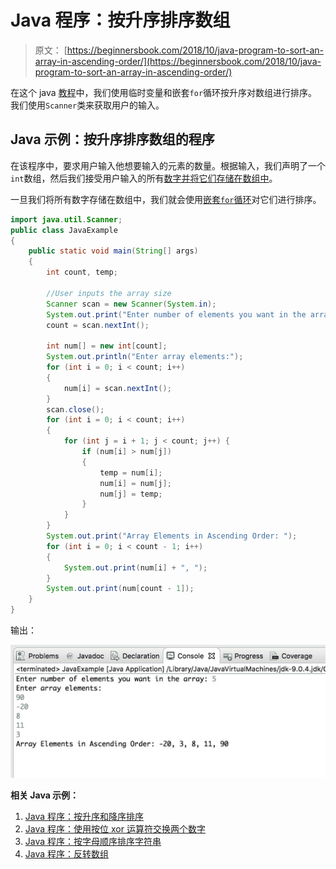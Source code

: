 # Java 程序：按升序排序数组

> 原文： [https://beginnersbook.com/2018/10/java-program-to-sort-an-array-in-ascending-order/](https://beginnersbook.com/2018/10/java-program-to-sort-an-array-in-ascending-order/)

在这个 java [教程](https://beginnersbook.com/java-tutorial-for-beginners-with-examples/)中，我们使用临时变量和嵌套`for`循环按升序对数组进行排序。我们使用`Scanner`类来获取用户的输入。

## Java 示例：按升序排序数组的程序

在该程序中，要求用户输入他想要输入的元素的数量。根据输入，我们声明了一个`int`数组，然后我们接受用户输入的所有[数字并将它们存储在数组中](https://beginnersbook.com/2014/07/java-program-to-get-input-from-user/)。

一旦我们将所有数字存储在数组中，我们就会使用[嵌套`for`循环](https://beginnersbook.com/2015/03/for-loop-in-java-with-example/)对它们进行排序。

```java
import java.util.Scanner;
public class JavaExample 
{
    public static void main(String[] args) 
    {
    	int count, temp;

    	//User inputs the array size
        Scanner scan = new Scanner(System.in);
        System.out.print("Enter number of elements you want in the array: ");
        count = scan.nextInt();

        int num[] = new int[count];
        System.out.println("Enter array elements:");
        for (int i = 0; i < count; i++) 
        {
            num[i] = scan.nextInt();
        }
        scan.close();
        for (int i = 0; i < count; i++) 
        {
            for (int j = i + 1; j < count; j++) { 
                if (num[i] > num[j]) 
                {
                    temp = num[i];
                    num[i] = num[j];
                    num[j] = temp;
                }
            }
        }
        System.out.print("Array Elements in Ascending Order: ");
        for (int i = 0; i < count - 1; i++) 
        {
            System.out.print(num[i] + ", ");
        }
        System.out.print(num[count - 1]);
    }
}
```

输出：

![Java Program to Sort an Array in Ascending Order](img/312711927f1e578e10d2ae32fd2e918c.jpg)

**相关 Java 示例：**

1.  [Java 程序：按升序和降序排序](https://beginnersbook.com/2014/07/java-program-for-bubble-sort-in-ascending-descending-order/)
2.  [Java 程序：使用按位 xor 运算符交换两个数字](https://beginnersbook.com/2017/09/java-program-to-swap-two-numbers-using-bitwise-xor-operator/)
3.  [Java 程序：按字母顺序排序字符串](https://beginnersbook.com/2018/10/java-program-to-sort-strings-in-an-alphabetical-order/)
4.  [Java 程序：反转数组](https://beginnersbook.com/2017/09/java-program-to-reverse-the-array/)